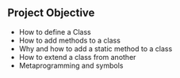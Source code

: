 ## Project Objective

- How to define a Class
- How to add methods to a class
- Why and how to add a static method to a class
- How to extend a class from another
- Metaprogramming and symbols

